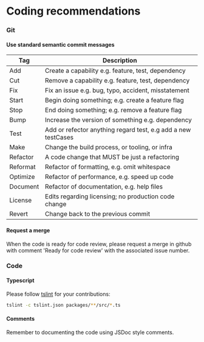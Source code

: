 # Coding recommendations

### Git

#### Use standard semantic commit messages

| Tag      | Description                                                  |
| -------- | ------------------------------------------------------------ |
| Add      | Create a capability e.g. feature, test, dependency           |
| Cut      | Remove a capability e.g. feature, test, dependency           |
| Fix      | Fix an issue e.g. bug, typo, accident, misstatement          |
| Start    | Begin doing something; e.g. create a feature flag            |
| Stop     | End doing something; e.g. remove a feature flag              |
| Bump     | Increase the version of something e.g. dependency            |
| Test     | Add or refector anything regard test, e.g add a new testCases|
| Make     | Change the build process, or tooling, or infra               |
| Refactor | A code change that MUST be just a refactoring                |
| Reformat | Refactor of formatting, e.g. omit whitespace                 |
| Optimize | Refactor of performance, e.g. speed up code                  |
| Document | Refactor of documentation, e.g. help files                   |
| License  | Edits regarding licensing; no production code change         |
| Revert   | Change back to the previous commit                           |

#### Request a merge

When the code is ready for code review, please request a merge in github with comment 'Ready for code review' with the associated issue number.

### Code

#### Typescript

Please follow [tslint](https://palantir.github.io/tslint/) for your contributions:

```bash
tslint -c tslint.json packages/**/src/*.ts
```

#### Comments

Remember to documenting the code using JSDoc style comments.